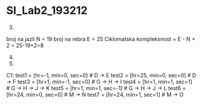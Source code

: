 # SI_Lab2_193212
3) 
broj na jazli N = 19
broj na rebra E = 25
Ciklomatska kompleksnost = E - N + 2 = 25-19+2=8

4)

5)
C1:
test1 = [hr=-1, min=0, sec=0] # D -> E
test2 = [hr=25, min=0, sec=0] # D -> F
test3 = [hr=1, min=-1, sec=0] # G -> H -> I
test4 = [hr=1, min=1, sec=1] # G -> H -> J -> K
test5 = [hr=1, min=1, sec=-1] # G -> H -> J -> L
test6 = [hr=24, min=0, sec=0] # M -> N
test7 = [hr=24, min=1, sec=1] # M -> O
